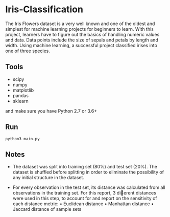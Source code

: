 # Iris-Classification

The Iris Flowers dataset is a very well known and one of the oldest and simplest for machine learning projects for beginners to learn. With this project, learners have to figure out the basics of handling numeric values and data. Data points include the size of sepals and petals by length and width. Using machine learning, a successful project classified irises into one of three species.

## Tools  
- scipy  
- numpy  
- matplotlib  
- pandas  
- sklearn  
 
and make sure you have Python 2.7 or 3.6+

## Run

    python3 main.py

## Notes

- The dataset was split into training set (80%) and test set (20%). The dataset is
shuffled before splitting in order to eliminate the possibility of any initial structure
in the dataset.

- For every observation in the test set, its distance was calculated from all observations
in the training set. For this report, 3 dierent distances were used in this step, to
account for and report on the sensitivity of each distance metric:
 • Euclidean distance
 • Manhattan distance
 • Jaccard distance of sample sets
